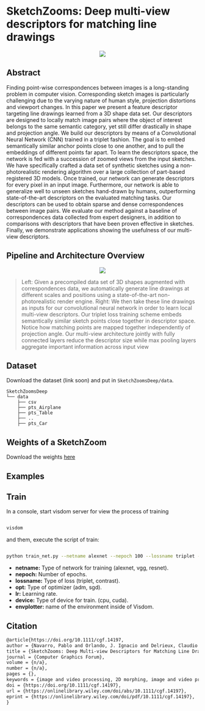 # SketchZooms: Deep multi-view descriptors for matching line drawings

<p align="center">
  <img src="https://github.com/pablo1n7/SketchZoomsDeep/raw/main/img_readme/teaser.jpg">
</p>


## Abstract
Finding point-wise correspondences between images is a long-standing problem in computer vision. Corresponding sketch images is particularly challenging due to the varying nature of human style, projection distortions and viewport changes. In this paper we present a feature descriptor targeting line drawings learned from a 3D shape data set. Our descriptors are designed to locally match image pairs where the object of interest belongs to the same semantic category, yet still differ drastically in shape and projection angle. We build our descriptors by means of a Convolutional Neural Network (CNN) trained in a triplet fashion. The goal is to embed semantically similar anchor points close to one another, and to pull the embeddings of different points far apart. To learn the descriptors space, the network is fed with a succession of zoomed views from the input sketches. We have specifically crafted a data set of synthetic sketches using a non-photorealistic rendering algorithm over a large collection of part-based registered 3D models. Once trained, our network can generate descriptors for every pixel in an input image. Furthermore, our network is able to generalize well to unseen sketches hand-drawn by humans, outperforming state-of-the-art descriptors on the evaluated matching tasks. Our descriptors can be used to obtain sparse and dense correspondences between image pairs. We evaluate our method against a baseline of correspondences data collected from expert designers, in addition to comparisons with descriptors that have been proven effective in sketches. Finally, we demonstrate applications showing the usefulness of our multi-view descriptors.

## Pipeline and Architecture Overview

<p align="center">
  <img src="https://github.com/pablo1n7/SketchZoomsDeep/raw/main/img_readme/overview.jpg">
</p>


> Left: Given a precompiled data set of 3D shapes augmented with correspondences data, we automatically generate line drawings at different scales and positions using a state-of-the-art non-photorealistic render engine. Right: We then take these line drawings as inputs for our convolutional neural network in order to learn local multi-view descriptors. Our triplet loss training scheme embeds semantically similar sketch points close together in descriptor space. Notice how matching points are mapped together independently of projection angle. Our multi-view architecture jointly with fully connected layers reduce the descriptor size while max pooling layers aggregate important information across input view

## Dataset

Download the dataset (link soon) and put in `SketchZoomsDeep/data`.
      
```
SketchZoomsDeep
└── data
    ├── csv
    ├── pts_Airplane
    ├── pts_Table
    ├── ..
    ├── pts_Car
```

## Weights of a SketchZoom

Download the weights [here](https://drive.google.com/file/d/1ctfZJ0OlVqH1HGgiRSyYAHeGUjauWz2N/view?usp=sharing)
            
## Examples

## Train

In a console, start visdom server for view the process of training

```bash

visdom

```

and them, execute the script of train:

```bash

python train_net.py --netname alexnet --nepoch 100 --lossname triplet --opt adm --lr 0.0001 --device cpu --envplotter main

```

*   **netname:** Type of network for training (alexnet, vgg, resnet).
*   **nepoch:** Number of epochs.
*   **lossname:** Type of loss (triplet, contrast).
*   **opt:** Type of optimizer (adm, sgd).
*   **lr:** Learning rate.
*   **device:** Type of device for train. (cpu, cuda).
*   **envplotter:** name of the environment inside of Visdom.




## Citation

```Latex
@article{https://doi.org/10.1111/cgf.14197,
author = {Navarro, Pablo and Orlando, J. Ignacio and Delrieux, Claudio and Iarussi, Emmanuel},
title = {SketchZooms: Deep Multi-view Descriptors for Matching Line Drawings},
journal = {Computer Graphics Forum},
volume = {n/a},
number = {n/a},
pages = {},
keywords = {image and video processing, 2D morphing, image and video processing, image databases, image and video processing},
doi = {https://doi.org/10.1111/cgf.14197},
url = {https://onlinelibrary.wiley.com/doi/abs/10.1111/cgf.14197},
eprint = {https://onlinelibrary.wiley.com/doi/pdf/10.1111/cgf.14197},
}

```
